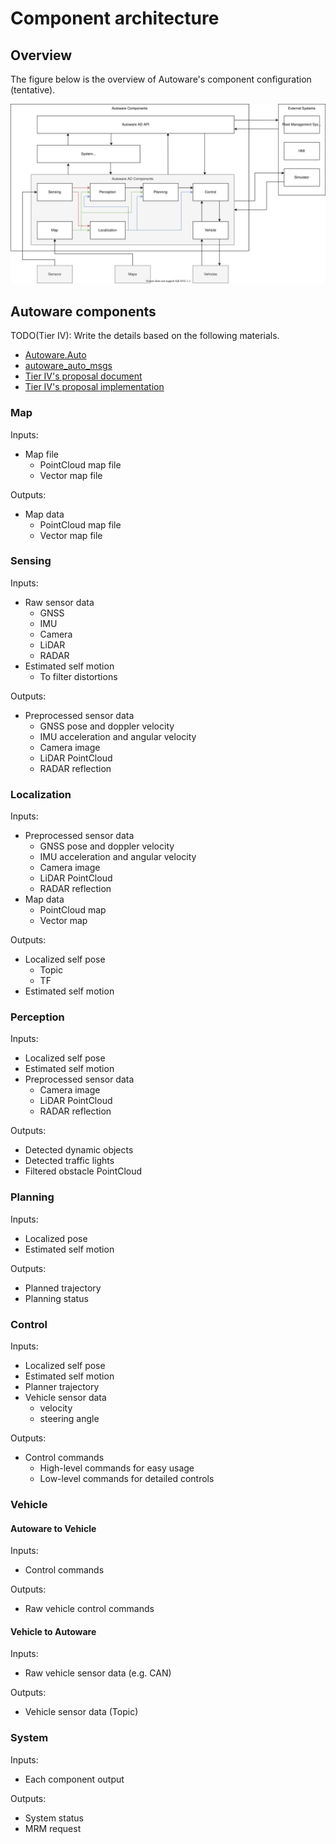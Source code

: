 # Component architecture

## Overview

The figure below is the overview of Autoware's component configuration (tentative).

![component-configuration-overview.drawio.svg](./component-configuration-overview.drawio.svg)

## Autoware components

TODO(Tier IV): Write the details based on the following materials.

- [Autoware.Auto](https://autowarefoundation.gitlab.io/autoware.auto/AutowareAuto/design.html)
- [autoware_auto_msgs](https://gitlab.com/autowarefoundation/autoware.auto/autoware_auto_msgs)
- [Tier IV's proposal document](https://autowarefoundation.github.io/autoware-documentation/main/)
- [Tier IV's proposal implementation](https://github.com/tier4/AutowareArchitectureProposal.iv/commits/use-autoware-auto-msgs)

### Map

Inputs:

- Map file
  - PointCloud map file
  - Vector map file

Outputs:

- Map data
  - PointCloud map file
  - Vector map file

### Sensing

Inputs:

- Raw sensor data
  - GNSS
  - IMU
  - Camera
  - LiDAR
  - RADAR
- Estimated self motion
  - To filter distortions

Outputs:

- Preprocessed sensor data
  - GNSS pose and doppler velocity
  - IMU acceleration and angular velocity
  - Camera image
  - LiDAR PointCloud
  - RADAR reflection

### Localization

Inputs:

- Preprocessed sensor data
  - GNSS pose and doppler velocity
  - IMU acceleration and angular velocity
  - Camera image
  - LiDAR PointCloud
  - RADAR reflection
- Map data
  - PointCloud map
  - Vector map

Outputs:

- Localized self pose
  - Topic
  - TF
- Estimated self motion

### Perception

Inputs:

- Localized self pose
- Estimated self motion
- Preprocessed sensor data
  - Camera image
  - LiDAR PointCloud
  - RADAR reflection

Outputs:

- Detected dynamic objects
- Detected traffic lights
- Filtered obstacle PointCloud

### Planning

Inputs:

- Localized pose
- Estimated self motion

Outputs:

- Planned trajectory
- Planning status

### Control

Inputs:

- Localized self pose
- Estimated self motion
- Planner trajectory
- Vehicle sensor data
  - velocity
  - steering angle

Outputs:

- Control commands
  - High-level commands for easy usage
  - Low-level commands for detailed controls

### Vehicle

#### Autoware to Vehicle

Inputs:

- Control commands

Outputs:

- Raw vehicle control commands

#### Vehicle to Autoware

Inputs:

- Raw vehicle sensor data (e.g. CAN)

Outputs:

- Vehicle sensor data (Topic)

### System

Inputs:

- Each component output

Outputs:

- System status
- MRM request
